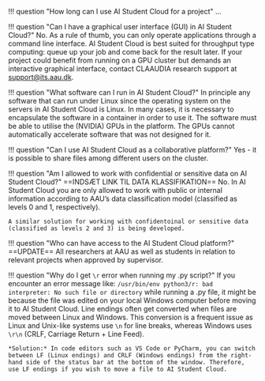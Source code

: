 !!! question "How long can I use AI Student Cloud for a project"
    ...

!!! question "Can I have a graphical user interface (GUI) in AI Student Cloud?"
    No. As a rule of thumb, you can only operate applications through a command line interface. AI Student Cloud is best suited for throughput type computing: queue up your job and come back for the result later. If your project could benefit from running on a GPU cluster but demands an interactive graphical interface, contact CLAAUDIA research support at support@its.aau.dk.

!!! question "What software can I run in AI Student Cloud?"
    In principle any software that can run under Linux since the operating system on the servers in AI Student Cloud is Linux. In many cases, it is necessary to encapsulate the software in a container in order to use it. The software must be able to utilise the (NVIDIA) GPUs in the platform. The GPUs cannot automatically accelerate software that was not designed for it.

!!! question "Can I use AI Student Cloud as a collaborative platform?"
    Yes - it is possible to share files among different users on the cluster.

!!! question "Am I allowed to work with confidential or sensitive data on AI Student Cloud?"
    ==INDSÆT LINK TIL DATA KLASSIFIKATION==
    No. In AI Student Cloud you are only allowed to work with public or internal information according to AAU’s data classification model (classified as levels 0 and 1, respectively).
    
    A similar solution for working with confidentoinal or sensitive data (classified as levels 2 and 3) is being developed.

!!! question "Who can have access to the AI Student Cloud platform?"
    ==UPDATE==
    All researchers at AAU as well as students in relation to relevant projects when approved by supervisor.

!!! question "Why do I get `\r` error when running my .py script?"
    If you encounter an error message like: `/usr/bin/env python3/r: bad interpreter: No such file or directory` while running a .py file, it might be because the file was edited on your local Windows computer before moving it to AI Student Cloud. Line endings often get converted when files are moved between Linux and Windows. This conversion is a frequent issue as Linux and Unix-like systems use `\n` for line breaks, whereas Windows uses `\r\n` (CRLF, Carriage Return + Line Feed). 
    
    *Solution:* In code editors such as VS Code or PyCharm, you can switch between LF (Linux endings) and CRLF (Windows endings) from the right-hand side of the status bar at the bottom of the window. Therefore, use LF endings if you wish to move a file to AI Student Cloud.